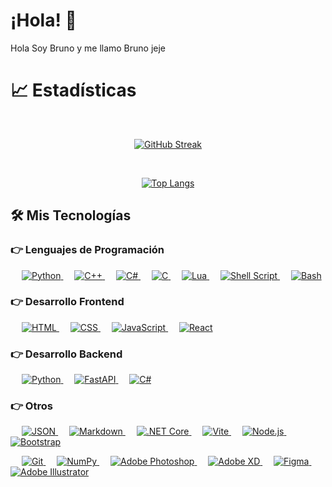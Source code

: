 # ¡Hola! 👋

<div>
  <p align="left">
    Hola Soy Bruno y me llamo Bruno jeje
  </p>
</div>

# 📈 Estadísticas

<div align="center">
  &emsp;

  [![GitHub Streak](https://github-readme-streak-stats.herokuapp.com?user=BrunoTejeria&theme=highcontrast&hide_border=true&locale=es&date_format=j%20M%5B%20Y%5D&exclude_days=Sun%2CSat&card_width=512)](https://git.io/streak-stats)
</div>

<div align="center">
  &emsp;

  [![Top Langs](https://github-readme-stats.vercel.app/api/top-langs/?username=BrunoTejeria&layout=compact&theme=highcontrast)](https://github.com/BrunoTejeria)
</div>

## 🛠️ Mis Tecnologías

### 👉 Lenguajes de Programación

<p align="left">
  &emsp;
  <a href="https://www.python.org" target="_blank">
    <img alt="Python" src="https://img.shields.io/badge/Python%20-%2314354C.svg?logo=python&logoColor=white">
  </a>
  &emsp;
  <a href="https://www.w3schools.com/cpp/" target="_blank">
    <img alt="C++" src="https://img.shields.io/badge/C++%20-%2300599C.svg?logo=c%2B%2B&logoColor=white">
  </a>
  &emsp;
  <a href="https://docs.microsoft.com/en-us/dotnet/csharp/" target="_blank">
    <img alt="C#" src="https://img.shields.io/badge/C%23%20-%23239120.svg?logo=c-sharp&logoColor=white">
  </a>
  &emsp;
  <a href="https://www.learn-c.org/" target="_blank">
    <img alt="C" src="https://img.shields.io/badge/C%20-%2300599C.svg?logo=c&logoColor=white">
  </a>
  &emsp;
  <a href="https://www.lua.org/" target="_blank">
    <img alt="Lua" src="https://img.shields.io/badge/Lua%20-%232C2D72.svg?logo=lua&logoColor=white">
  </a>
  &emsp;
  <a href="https://www.shellscript.sh/" target="_blank">
    <img alt="Shell Script" src="https://img.shields.io/badge/Shell Script-%231180B3.svg?logo=gnu-bash&logoColor=white">
  </a>
  &emsp;
  <a href="https://www.gnu.org/software/bash/" target="_blank">
    <img alt="Bash" src="https://img.shields.io/badge/Bash-%234EAA25.svg?logo=gnu-bash&logoColor=white">
  </a>
</p>

### 👉 Desarrollo Frontend

<p align="left">
  &emsp;
  <a href="https://www.w3.org/html/" target="_blank">
    <img alt="HTML" src="https://img.shields.io/badge/HTML5%20-%23E34F26.svg?logo=html5&logoColor=white">
  </a>
  &emsp;
  <a href="https://www.w3schools.com/css/" target="_blank">
    <img alt="CSS" src="https://img.shields.io/badge/CSS%20-%231572B6.svg?logo=css3&logoColor=white">
  </a>
  &emsp;
  <a href="https://developer.mozilla.org/en-US/docs/Web/JavaScript" target="_blank">
    <img alt="JavaScript" src="https://img.shields.io/badge/JavaScript-%23F7DF1E.svg?logo=javascript&logoColor=black">
  </a>
  &emsp;
  <a href="https://reactjs.org/" target="_blank">
    <img alt="React" src="https://img.shields.io/badge/React%20-%2320232a.svg?logo=react&logoColor=61DAFB">
  </a>
</p>

### 👉 Desarrollo Backend

<p align="left">
  &emsp;
  <a href="https://www.python.org/" target="_blank">
    <img alt="Python" src="https://img.shields.io/badge/Python%20-%233776AB.svg?logo=python&logoColor=white">
  </a>
  &emsp;
  <a href="https://fastapi.tiangolo.com/" target="_blank">
    <img alt="FastAPI" src="https://img.shields.io/badge/FastAPI%20-%230D96F6.svg?logo=fastapi&logoColor=white">
  </a>
  &emsp;
  <a href="https://docs.microsoft.com/en-us/dotnet/csharp/" target="_blank">
    <img alt="C#" src="https://img.shields.io/badge/C%23%20-%23239120.svg?logo=c-sharp&logoColor=white">
  </a>
</p>

### 👉 Otros


  <p align="left">
    &emsp;
    <a href="https://www.json.org/" target="_blank">
      <img alt="JSON" src="https://img.shields.io/badge/JSON%20-%23232F3E.svg?logo=json&logoColor=white">
    </a>
    &emsp;
    <a href="https://daringfireball.net/projects/markdown/" target="_blank">
      <img alt="Markdown" src="https://img.shields.io/badge/Markdown%20-%23000000.svg?logo=markdown&logoColor=white">
    </a>
    &emsp;
    <a href="https://dotnet.microsoft.com/" target="_blank">
      <img alt=".NET Core" src="https://img.shields.io/badge/.NET%20Core%20-%23512BD4.svg?logo=.net&logoColor=white">
    </a>
    &emsp;
    <a href="https://vitejs.dev/" target="_blank">
      <img alt="Vite" src="https://img.shields.io/badge/Vite%20-%230A0A0A.svg?logo=vite&logoColor=white">
    </a>
    &emsp;
    <a href="https://nodejs.org/" target="_blank">
      <img alt="Node.js" src="https://img.shields.io/badge/Node.js%20-%23339933.svg?logo=node.js&logoColor=white">
    </a>
      &emsp;
    <a href="https://getbootstrap.com" target="_blank">
      <img alt="Bootstrap" src="https://img.shields.io/badge/Bootstrap-%23563D7C.svg?style=flat&logo=bootstrap&logoColor=white"/>
    </a>
  </p>
  <p align="left">
    &emsp;
    <a href="https://git-scm.com/" target="_blank">
      <img alt="Git" src="https://img.shields.io/badge/Git%20-%23F05032.svg?logo=git&logoColor=white">
    </a>
    &emsp;
    <a href="https://numpy.org/" target="_blank">
      <img alt="NumPy" src="https://img.shields.io/badge/NumPy-%23013243.svg?logo=numpy&logoColor=white">
    </a>
    &emsp;
    <a href="https://www.adobe.com/products/photoshop.html" target="_blank">
      <img alt="Adobe Photoshop" src="https://img.shields.io/badge/Photoshop-%2331A8FF.svg?logo=adobe-photoshop&logoColor=white">
    </a>
    &emsp;
    <a href="https://www.adobe.com/products/xd.html" target="_blank">
      <img alt="Adobe XD" src="https://img.shields.io/badge/Adobe XD-%23FF26BE.svg?logo=adobe-xd&logoColor=white">
    </a>
    &emsp;
    <a href="https://www.figma.com/" target="_blank">
      <img alt="Figma" src="https://img.shields.io/badge/Figma-%23F24E1E.svg?logo=figma&logoColor=white">
    </a>
    &emsp;
    <a href="https://www.adobe.com/products/illustrator.html" target="_blank">
      <img alt="Adobe Illustrator" src="https://img.shields.io/badge/Illustrator-%23FF9A00.svg?logo=adobe-illustrator&logoColor=white">
    </a>

  </p>
</div>
